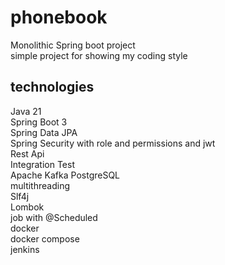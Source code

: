 # phonebook
Monolithic Spring boot project \
simple project for showing my coding style

## technologies
Java 21 \
Spring Boot 3 \
Spring Data JPA \
Spring Security with role and permissions and jwt \
Rest Api \
Integration Test \
Apache Kafka
PostgreSQL \
multithreading \
Slf4j \
Lombok \
job with @Scheduled \
docker \
docker compose \
jenkins
